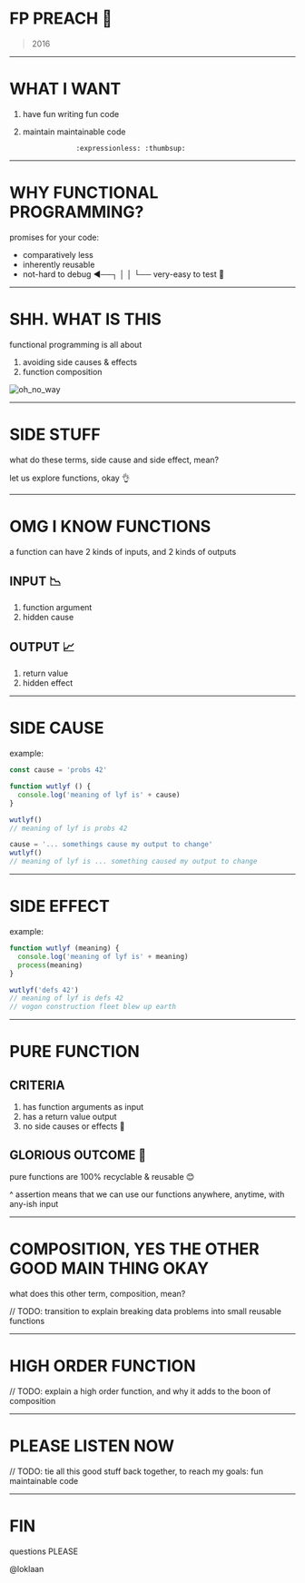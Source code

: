 












# FP PREACH :eyes:

> 2016

---
# WHAT I WANT


1. have fun writing fun code
2. maintain maintainable code






                    :expressionless: :thumbsup:

---
# WHY FUNCTIONAL PROGRAMMING?


promises for your code:

* comparatively less
* inherently reusable
* not-hard to debug   ◀──┐
                         │
                         │
                         └── very-easy to test :raised_hands:

---
# SHH. WHAT IS THIS


functional programming is all about

1. avoiding side causes & effects
2. function composition

![oh_no_way](ohwow.gif)

---
# SIDE STUFF


what do these terms, side cause and side effect, mean?

let us explore functions, okay :ok_hand:

---
# OMG I KNOW FUNCTIONS


a function can have 2 kinds of inputs, and 2 kinds of outputs


## INPUT :chart_with_downwards_trend:

1. function argument
2. hidden cause


## OUTPUT :chart_with_upwards_trend:

1. return value
2. hidden effect

---
# SIDE CAUSE


example:
```javascript
const cause = 'probs 42'

function wutlyf () {
  console.log('meaning of lyf is' + cause)
}

wutlyf()
// meaning of lyf is probs 42

cause = '... somethings cause my output to change'
wutlyf()
// meaning of lyf is ... something caused my output to change
```

---
# SIDE EFFECT


example:
```javascript
function wutlyf (meaning) {
  console.log('meaning of lyf is' + meaning)
  process(meaning)
}

wutlyf('defs 42')
// meaning of lyf is defs 42
// vogon construction fleet blew up earth
```

---
# PURE FUNCTION


## CRITERIA

1. has function arguments as input
2. has a return value output
3. no side causes or effects :no_good:


## GLORIOUS OUTCOME :dancer:

pure functions are 100% recyclable & reusable :blush:

^ assertion means that we can use our
  functions anywhere, anytime, with
  any-ish input

---
# COMPOSITION, YES THE OTHER GOOD MAIN THING OKAY


what does this other term, composition, mean?

// TODO: transition to explain breaking data
   problems into small reusable functions

---
# HIGH ORDER FUNCTION


// TODO: explain a high order function, and
   why it adds to the boon of composition

---
# PLEASE LISTEN NOW


// TODO: tie all this good stuff back together,
   to reach my goals: fun maintainable code

---
# FIN


questions PLEASE

@loklaan
